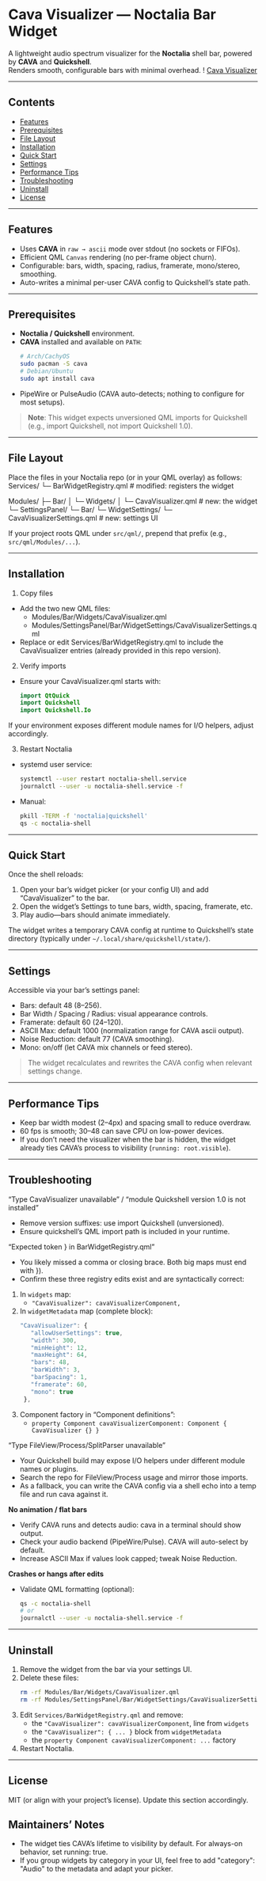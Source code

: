 # Cava Visualizer — Noctalia Bar Widget

A lightweight audio spectrum visualizer for the **Noctalia** shell bar, powered by **CAVA** and **Quickshell**.  
Renders smooth, configurable bars with minimal overhead.
! [Cava Visualizer](https://i.imgur.com/DfxRyMi.png)

---

## Contents

- [Features](#features)
- [Prerequisites](#prerequisites)
- [File Layout](#file-layout)
- [Installation](#installation)
- [Quick Start](#quick-start)
- [Settings](#settings)
- [Performance Tips](#performance-tips)
- [Troubleshooting](#troubleshooting)
- [Uninstall](#uninstall)
- [License](#license)

---

## Features

- Uses **CAVA** in `raw → ascii` mode over stdout (no sockets or FIFOs).
- Efficient QML `Canvas` rendering (no per-frame object churn).
- Configurable: bars, width, spacing, radius, framerate, mono/stereo, smoothing.
- Auto-writes a minimal per-user CAVA config to Quickshell’s state path.

---

## Prerequisites

- **Noctalia / Quickshell** environment.
- **CAVA** installed and available on `PATH`:
  ```bash
  # Arch/CachyOS
  sudo pacman -S cava
  # Debian/Ubuntu
  sudo apt install cava

- PipeWire or PulseAudio (CAVA auto-detects; nothing to configure for most setups).

> **Note**: This widget expects unversioned QML imports for Quickshell (e.g., import Quickshell, not import Quickshell 1.0).

---

## File Layout

Place the files in your Noctalia repo (or in your QML overlay) as follows:
Services/
└─ BarWidgetRegistry.qml                # modified: registers the widget

Modules/
├─ Bar/
│  └─ Widgets/
│     └─ CavaVisualizer.qml            # new: the widget
└─ SettingsPanel/
   └─ Bar/
      └─ WidgetSettings/
         └─ CavaVisualizerSettings.qml # new: settings UI

If your project roots QML under `src/qml/`, prepend that prefix (e.g., `src/qml/Modules/...`).

---

## Installation

1. Copy files
- Add the two new QML files:
  - Modules/Bar/Widgets/CavaVisualizer.qml
  - Modules/SettingsPanel/Bar/WidgetSettings/CavaVisualizerSettings.qml
- Replace or edit Services/BarWidgetRegistry.qml to include the CavaVisualizer entries (already provided in this repo version).

2. Verify imports
- Ensure your CavaVisualizer.qml starts with:
  ```qml
  import QtQuick
  import Quickshell
  import Quickshell.Io
If your environment exposes different module names for I/O helpers, adjust accordingly.

3. Restart Noctalia
- systemd user service:
  ```bash
  systemctl --user restart noctalia-shell.service
  journalctl --user -u noctalia-shell.service -f
- Manual:
  ```bash
  pkill -TERM -f 'noctalia|quickshell'
  qs -c noctalia-shell

---

## Quick Start
Once the shell reloads:

1. Open your bar’s widget picker (or your config UI) and add “CavaVisualizer” to the bar.
2. Open the widget’s Settings to tune bars, width, spacing, framerate, etc.
3. Play audio—bars should animate immediately.

The widget writes a temporary CAVA config at runtime to Quickshell’s state directory (typically under `~/.local/share/quickshell/state/`).

---

## Settings

Accessible via your bar’s settings panel:
- Bars: default 48 (8–256).
- Bar Width / Spacing / Radius: visual appearance controls.
- Framerate: default 60 (24–120).
- ASCII Max: default 1000 (normalization range for CAVA ascii output).
- Noise Reduction: default 77 (CAVA smoothing).
- Mono: on/off (let CAVA mix channels or feed stereo).

> The widget recalculates and rewrites the CAVA config when relevant settings change.

---

## Performance Tips
- Keep bar width modest (2–4px) and spacing small to reduce overdraw.
- 60 fps is smooth; 30–48 can save CPU on low-power devices.
- If you don’t need the visualizer when the bar is hidden, the widget already ties CAVA’s process to visibility (`running: root.visible`).

---

## Troubleshooting

“Type CavaVisualizer unavailable” / “module Quickshell version 1.0 is not installed”
- Remove version suffixes: use import Quickshell (unversioned).
- Ensure quickshell’s QML import path is included in your runtime.

“Expected token } in BarWidgetRegistry.qml”
- You likely missed a comma or closing brace. Both big maps must end with }).
- Confirm these three registry edits exist and are syntactically correct:
1. In `widgets` map:
   - `"CavaVisualizer": cavaVisualizerComponent,`
2. In `widgetMetadata` map (complete block):
   ```qml
   "CavaVisualizer": {
      "allowUserSettings": true,
      "width": 300,
      "minHeight": 12,
      "maxHeight": 64,
      "bars": 48,
      "barWidth": 3,
      "barSpacing": 1,
      "framerate": 60,
      "mono": true
    },
3. Component factory in “Component definitions”:
   - `property Component cavaVisualizerComponent: Component { CavaVisualizer {} }`

“Type FileView/Process/SplitParser unavailable”
- Your Quickshell build may expose I/O helpers under different module names or plugins.
- Search the repo for FileView/Process usage and mirror those imports.
- As a fallback, you can write the CAVA config via a shell echo into a temp file and run cava against it.

**No animation / flat bars**
- Verify CAVA runs and detects audio: cava in a terminal should show output.
- Check your audio backend (PipeWire/Pulse). CAVA will auto-select by default.
- Increase ASCII Max if values look capped; tweak Noise Reduction.

**Crashes or hangs after edits**
- Validate QML formatting (optional):
  ```bash
  qs -c noctalia-shell
  # or
  journalctl --user -u noctalia-shell.service -f

---

## Uninstall
1. Remove the widget from the bar via your settings UI.
2. Delete these files:
   ```bash
   rm -rf Modules/Bar/Widgets/CavaVisualizer.qml
   rm -rf Modules/SettingsPanel/Bar/WidgetSettings/CavaVisualizerSettings.qml
3. Edit `Services/BarWidgetRegistry.qml` and remove:
   - the `"CavaVisualizer": cavaVisualizerComponent`, line from `widgets`
   - the `"CavaVisualizer": { ... }` block from `widgetMetadata`
   - the `property Component cavaVisualizerComponent: ...` factory
5. Restart Noctalia.

---

## License

MIT (or align with your project’s license). Update this section accordingly.

## Maintainers’ Notes

- The widget ties CAVA’s lifetime to visibility by default. For always-on behavior, set running: true.
- If you group widgets by category in your UI, feel free to add "category": "Audio" to the metadata and adapt your picker.
